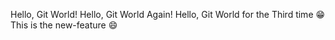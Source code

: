 Hello, Git World!
Hello, Git World Again!
Hello, Git World for the Third time 😁
This is the new-feature 😄